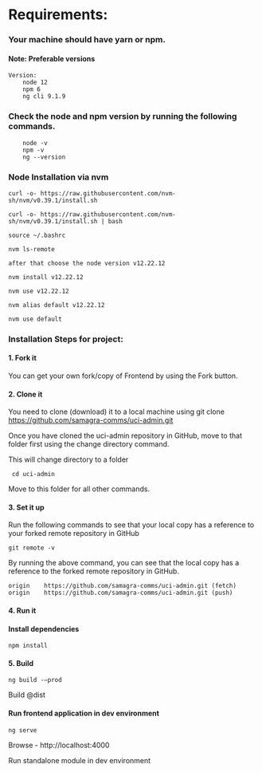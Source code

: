 # Requirements:

### Your machine should have yarn or npm.

#### Note: Preferable versions

``` 
Version:
    node 12
    npm 6 
    ng cli 9.1.9
```

### Check the node and npm version by running the following commands.

``` 
    node -v
    npm -v
    ng --version
```

### Node Installation via nvm
```
curl -o- https://raw.githubusercontent.com/nvm-sh/nvm/v0.39.1/install.sh

curl -o- https://raw.githubusercontent.com/nvm-sh/nvm/v0.39.1/install.sh | bash

source ~/.bashrc

nvm ls-remote

after that choose the node version v12.22.12

nvm install v12.22.12

nvm use v12.22.12

nvm alias default v12.22.12

nvm use default
```

### Installation Steps for project:

#### 1. Fork it
   You can get your own fork/copy of Frontend  by using the Fork button.


#### 2. Clone it
   You need to clone (download) it to a local machine using
   git clone https://github.com/samagra-comms/uci-admin.git


  Once you have cloned the uci-admin repository in GitHub, move to that folder first using the change directory command.

  This will change directory to a folder
```
 cd uci-admin
```
Move to this folder for all other commands.

#### 3. Set it up
   Run the following commands to see that your local copy has a reference to your forked remote repository in GitHub
```
git remote -v
```

By running the above command, you can see that the local copy has a reference to the forked remote repository in GitHub.

```
origin    https://github.com/samagra-comms/uci-admin.git (fetch)
origin    https://github.com/samagra-comms/uci-admin.git (push)
```



#### 4. Run it

#### Install dependencies

```
npm install
```

#### 5. Build 

```
ng build -–prod
```
Build @dist

#### Run frontend application in dev environment
``` 
ng serve
```

Browse - http://localhost:4000

Run standalone module in dev environment


